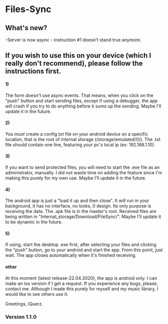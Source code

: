 # Files-Sync

## What's new?
-Server is now async - instruction #1 doesn't stand true anymore.

## If you wish to use this on your device (which I really don't recommend), please follow the instructions first.

#### 1)
 The form doesn't use async events. That means, when you click on the "push" button and start sending files, except if using a debugger, the app will crash if you try to do anything before it sums up the sending. Maybe I'll update it in the future.
#### 2)
 You *must* create a config.txt file on your android device on a specific location, that is the root of internal storage (/storage/emulated/0/). The .txt file should contain one line, featuring your pc's local ip (ex: 192.168.1.10).
#### 3)
 If you want to send protected files, you will need to start the .exe file as an administrator, manually. I did not waste time on adding the feature since I'm making this purely for my own use. Maybe I'll update it in the future.
#### 4)
 The android app is just a "load it up and then close". It *will* run in your background, it has no interface, no looks, 0 design. Its only purpose is receiving the data. The .apk file is in the master's root. Received files are being written in "Internal_storage/Download/FileSync/". Maybe I'll update it to be dynamic in the future.
#### 5)
 If using, start the desktop .exe first, after selecting your files and clicking the "push" button, go to your android and start the app. From this point, just wait. The app closes automatically when it's finished receiving.

#### other
At this moment (latest release-22.04.2020), the app is android only. I can make an ios version if I get a request. If you experience any bugs, please, contact me. Although I made this purely for myself and my music library, I would like to see others use it.

Greetings, iQuerz.

### Version 1.1.0
